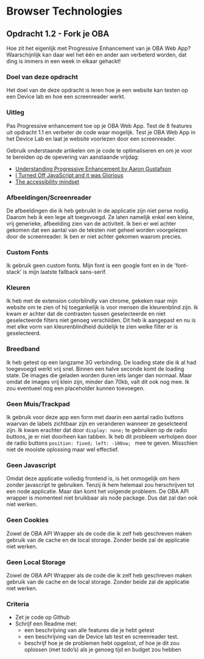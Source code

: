 # Browser Technologies
## Opdracht 1.2 - Fork je OBA
Hoe zit het eigenlijk met Progressive Enhancement van je OBA Web App? Waarschijnlijk kan daar wel het één en ander aan verbeterd worden, dat ding is immers in een week in elkaar gehackt!

### Doel van deze opdracht
Het doel van de deze opdracht is leren hoe je een website kan testen op een Device lab en hoe een screenreader werkt.

### Uitleg
Pas Progressive enhancement toe op je OBA Web App. Test de 8 features uit opdracht 1.1 en verbeter de code waar mogelijk. Test je OBA Web App in het Device Lab en laat je website voorlezen door een screenreader.

Gebruik onderstaande artikelen om je code te optimaliseren en om je voor te bereiden op de opevering van aanstaande vrijdag:
- [Understanding Progressive Enhancement by Aaron Gustafson](https://alistapart.com/article/understandingprogressiveenhancement)
- [I Turned Off JavaScript and it was Glorious](https://www.wired.com/2015/11/i-turned-off-javascript-for-a-whole-week-and-it-was-glorious/)
- [The accessibility mindset](https://24ways.org/2015/the-accessibility-mindset/) 

### Afbeeldingen/Screenreader
De afbeeldingen die ik heb gebruikt in de applicatie zijn niet perse nodig. Daarom heb ik een lege alt toegevoegd. Ze laten namelijk enkel een kleine, vrij generieke, afbeelding zien van de activiteit. Ik ben er wel achter gekomen dat een aantal van de teksten niet geheel worden voorgelezen door de screenreader. Ik ben er niet achter gekomen waarom precies.

### Custom Fonts
Ik gebruik geen custom fonts. Mijn font is een google font en in de 'font-stack' is mijn laatste fallback sans-serif.

### Kleuren
Ik heb met de extension colorblindly van chrome, gekeken naar mijn website om te zien of hij toegankelijk is voor mensen die kleurenblind zijn. Ik kwam er achter dat de contrasten tussen geselecteerde en niet geselecteerde filters niet genoeg verschilden. Dit heb ik aangepast en nu is met elke vorm van kleurenblindheid duidelijk te zien welke filter er is geselecteerd.

### Breedband
Ik heb getest op een langzame 3G verbinding. De loading state die ik al had toegevoegd werkt vrij snel. Binnen een halve seconde komt de loading state. De images die geladen worden duren iets langer dan normaal. Maar omdat de images vrij klein zijn, minder dan 70kb, valt dit ook nog mee. Ik zou eventueel nog een placeholder kunnen toevoegen. 

### Geen Muis/Trackpad
Ik gebruik voor deze app een form met daarin een aantal radio buttons waarvan de labels zichtbaar zijn en veranderen wanneer ze geselcteerd zijn. Ik kwam erachter dat door `display: none;` te gebruiken op de radio buttons, je er niet doorheen kan tabben. Ik heb dit probleem verholpen door de radio buttons `position: fixed; left: -100vw; `  mee te geven. Misschien niet de mooiste oplossing maar wel effectief.

### Geen Javascript
Omdat deze applicatie volledig frontend is, is het onmogelijk om hem zonder javascript te gebruiken. Tenzij ik hem helemaal zou herschrijven tot een node applicatie. Maar dan komt het volgende probleem. De OBA API wrapper is momenteel niet bruikbaar als node package. Dus dat zal dan ook niet werken.

### Geen Cookies
Zowel de OBA API Wrapper als de code die ik zelf heb geschreven maken gebruik van de cache en de local storage. Zonder beide zal de applicatie niet werken.

### Geen Local Storage
Zowel de OBA API Wrapper als de code die ik zelf heb geschreven maken gebruik van de cache en de local storage. Zonder beide zal de applicatie niet werken.

### Criteria
- Zet je code op Github
- Schrijf een Readme met:
  - een beschrijving van alle features die je hebt getest
  - een beschrijving van de Device lab test en screenreader test.
  - beschrijf hoe je de problemen hebt opgelost, of hoe je dit zou oplossen (met todo’s) als je genoeg tijd en budget zou hebben
